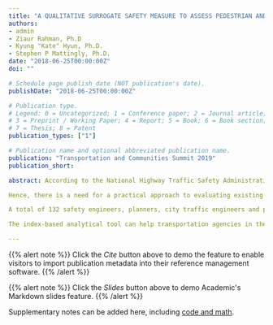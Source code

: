 ```yaml
---
title: "A QUALITATIVE SURROGATE SAFETY MEASURE TO ASSESS PEDESTRIAN AND BICYCLIST SAFETY AT BOTH SEGMENTS AND INTERSECTIONS"
authors:
- admin
- Ziaur Rahman, Ph.D
- Kyung "Kate" Hyun, Ph.D.
- Stephen P Mattingly, Ph.D.
date: "2018-06-25T00:00:00Z"
doi: ""

# Schedule page publish date (NOT publication's date).
publishDate: "2018-06-25T00:00:00Z"

# Publication type.
# Legend: 0 = Uncategorized; 1 = Conference paper; 2 = Journal article;
# 3 = Preprint / Working Paper; 4 = Report; 5 = Book; 6 = Book section;
# 7 = Thesis; 8 = Patent
publication_types: ["1"]

# Publication name and optional abbreviated publication name.
publication: "Transportation and Communities Summit 2019"
publication_short:

abstract: According to the National Highway Traffic Safety Administration (NHTSA), 5,987 pedestrians and 840 pedalcyclist were killed in the year of 2016. While the average rate of pedestrian fatalities per 100,000 residents was 1.51, the average pedal cyclist fatality rate was 2.31 for the year of 2012. Physical activity (PA) among residents is rising as MPOs, states, cities and communities around the country are increasingly adopting the concept of Complete Streets to ensure the safe, efficient and affordable movement of pedestrians, bicyclists, motorists and transit riders. Unfortunately, studies also show that the total number of pedestrian fatalities has increased almost 46 percent since 2009. The above trends are significant enough that researchers continue to conduct multiple studies to understand the governing factors for crashes, establish the relationship between crashes and influencing factors, and develop tools to assess impacts. Different factors such as vehicle speed, transportation facility characteristics, land use, intersection types, risk exposures, and characteristics of built environment has been found influential for pedestrian and bicycle crashes and severity of injuries.

Hence, there is a need for a practical approach to evaluating existing transportation infrastructure conditions that can be applied across different contexts. Two broad types of approaches- quantitative and qualitative approaches has been practiced by the researches for developing the relationship between crash types, numbers and rates with the factors. While quantitative approach mostly use probability and multinomial logit models to quantify the relationship between explanatory variable and pedestrian injury severity, qualitative approach develops index or score based methods rated by professionals to assess the impact of transportation and roadway environmental factors. Crash based and risk based safety performance measures are generally found in literature. But this study presents a sketch planning metric, called a safety index, as a qualitative surrogate safety measure for determining the relationship between selected infrastructure elements for pedestrian and bicyclist safety at both segments and intersections.

A total of 132 safety engineers, planners, city traffic engineers and public health professionals provided their expert opinion on the importance of transportation infrastructure elements in providing safe active transportation for pedestrian and bicyclist and the level of safety impact of various options under each element. A fuzzy scale approach was used to calculate the weight of each elements from the first expert feedbacks establishing four linguistic variables (least important, moderately important, important and most important) and evaluating the elemental weights using geometric mean method. With second expert survey on each elemental option, a concordance analysis was conducted to identify the degree of dominance of one option over others of each elements. The weighted score from the product of fuzzy element weights and elemental option scores provides the Pedestrian Safety Assessment Index (PSAI) and Bicyclist Safety Assessment Index (BSAI). As a given elemental option received responses for all three levels of safety, there exist three levels of pedestrian or bicycle safety with different proportions of impacting safety. Hence, if index values for all possible infrastructure conditions are developed, then the relationship between proportions of three safety level value is developed

The index-based analytical tool can help transportation agencies in the decision making process related to active transportation investments. Researcher or practitioners can identify both corridor level and intersection level indexes for determining the safety level of a specific facility. This will eventually help determining network level performance measure for the study area.

---
```


{{% alert note %}}
Click the *Cite* button above to demo the feature to enable visitors to import publication metadata into their reference management software.
{{% /alert %}}

{{% alert note %}}
Click the *Slides* button above to demo Academic's Markdown slides feature.
{{% /alert %}}

Supplementary notes can be added here, including [code and math](https://sourcethemes.com/academic/docs/writing-markdown-latex/).
